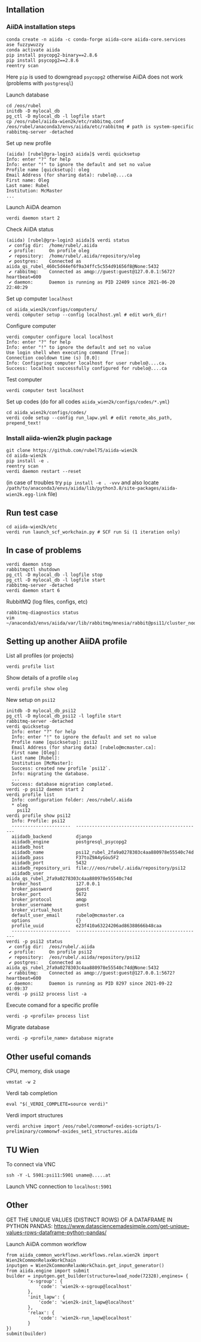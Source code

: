 ## Intallation
### AiiDA installation steps
```
conda create -n aiida -c conda-forge aiida-core aiida-core.services ase fuzzywuzzy
conda activate aiida
pip install psycopg2-binary==2.8.6
pip install psycopg2==2.8.6
reentry scan
```
Here `pip` is used to downgread `psycopg2` otherwise AiiDA does not work (problems with `postgresql`)

Launch database
```
cd /eos/rubel
initdb -D mylocal_db
pg_ctl -D mylocal_db -l logfile start
cp /eos/rubel/aiida-wien2k/etc/rabbitmq.conf /eos/rubel/anaconda3/envs/aiida/etc/rabbitmq # path is system-specific
rabbitmq-server -detached
```
Set up new profile
```
(aiida) [rubel@gra-login3 aiida]$ verdi quicksetup
Info: enter "?" for help
Info: enter "!" to ignore the default and set no value
Profile name [quicksetup]: oleg
Email Address (for sharing data): rubelo@....ca
First name: Oleg
Last name: Rubel
Institution: McMaster
...
```
Launch AiiDA deamon
```
verdi daemon start 2
```
Check AiiDA status
```
(aiida) [rubel@gra-login3 aiida]$ verdi status
 ✔ config dir:  /home/rubel/.aiida
 ✔ profile:     On profile oleg
 ✔ repository:  /home/rubel/.aiida/repository/oleg
 ✔ postgres:    Connected as aiida_qs_rubel_460c5d44ef6f9a34ffc5c554d91656f8@None:5432
 ✔ rabbitmq:    Connected as amqp://guest:guest@127.0.0.1:5672?heartbeat=600
 ✔ daemon:      Daemon is running as PID 22409 since 2021-06-20 22:40:29
```
Set up computer `localhost`
```
cd aiida_wien2k/configs/computers/
verdi computer setup --config localhost.yml # edit work_dir!
```
Configure computer
```
verdi computer configure local localhost
Info: enter "?" for help
Info: enter "!" to ignore the default and set no value
Use login shell when executing command [True]:
Connection cooldown time (s) [0.0]:
Info: Configuring computer localhost for user rubelo@....ca.
Success: localhost successfully configured for rubelo@....ca
```
Test computer
```
verdi computer test localhost
```
Set up codes (do for all codes `aiida_wien2k/configs/codes/*.yml`)
```
cd aiida_wien2k/configs/codes/
verdi code setup --config run_lapw.yml # edit remote_abs_path, prepend_text!
```

### Install aiida-wien2k plugin package
```
git clone https://github.com/rubel75/aiida-wien2k
cd aiida-wien2k
pip install -e .
reentry scan
verdi daemon restart --reset
```
(in case of troubles try `pip install -e . -vvv` and also locate `/path/to/anaconda3/envs/aiida/lib/python3.8/site-packages/aiida-wien2k.egg-link` file)

## Run test case
```
cd aiida-wien2k/etc
verdi run launch_scf_workchain.py # SCF run Si (1 iteration only)
```

## In case of problems
```
verdi daemon stop
rabbitmqctl shutdown
pg_ctl -D mylocal_db -l logfile stop
pg_ctl -D mylocal_db -l logfile start
rabbitmq-server -detached
verdi daemon start 6
```
RubbitMQ (log files, configs, etc)
```
rabbitmq-diagnostics status
vim ~/anaconda3/envs/aiida/var/lib/rabbitmq/mnesia/rabbit@psi11/cluster_nodes.config
```

## Setting up another AiiDA profile
List all profiles (or projects)
```
verdi profile list
```
Show details of a profile `oleg`
```
verdi profile show oleg
```
New setup on `psi12`
```
initdb -D mylocal_db_psi12
pg_ctl -D mylocal_db_psi12 -l logfile start
rabbitmq-server -detached
verdi quicksetup
  Info: enter "?" for help
  Info: enter "!" to ignore the default and set no value
  Profile name [quicksetup]: psi12
  Email Address (for sharing data) [rubelo@mcmaster.ca]:
  First name [Oleg]:
  Last name [Rubel]:
  Institution [McMaster]:
  Success: created new profile `psi12`.
  Info: migrating the database.
  ...
  Success: database migration completed.
verdi -p psi12 daemon start 2
verdi profile list
  Info: configuration folder: /eos/rubel/.aiida
  * oleg
    psi12
verdi profile show psi12
  Info: Profile: psi12
  ----------------------  -----------------------------------------------
  aiidadb_backend         django
  aiidadb_engine          postgresql_psycopg2
  aiidadb_host
  aiidadb_name            psi12_rubel_2fa9a0278303c4aa880978e55540c74d
  aiidadb_pass            F37toZ9A4yGou5F2
  aiidadb_port            5432
  aiidadb_repository_uri  file:///eos/rubel/.aiida/repository/psi12
  aiidadb_user            aiida_qs_rubel_2fa9a0278303c4aa880978e55540c74d
  broker_host             127.0.0.1
  broker_password         guest
  broker_port             5672
  broker_protocol         amqp
  broker_username         guest
  broker_virtual_host
  default_user_email      rubelo@mcmaster.ca
  options                 {}
  profile_uuid            e23f410a63224206ad86388666b48caa
  ----------------------  -----------------------------------------------
verdi -p psi12 status
 ✔ config dir:  /eos/rubel/.aiida
 ✔ profile:     On profile psi12
 ✔ repository:  /eos/rubel/.aiida/repository/psi12
 ✔ postgres:    Connected as aiida_qs_rubel_2fa9a0278303c4aa880978e55540c74d@None:5432
 ✔ rabbitmq:    Connected as amqp://guest:guest@127.0.0.1:5672?heartbeat=600
 ✔ daemon:      Daemon is running as PID 8297 since 2021-09-22 01:09:37
verdi -p psi12 process list -a
```
Execute comand for a specific profile
```
verdi -p <profile> process list
```

Migrate database
```
verdi -p <profile_name> database migrate
```


## Other useful comands
CPU, memory, disk usage
```
vmstat -w 2
```
Verdi tab completion
```
eval "$(_VERDI_COMPLETE=source verdi)"
```
Verdi import structures
```
verdi archive import /eos/rubel/commonwf-oxides-scripts/1-preliminary/commonwf-oxides_set1_structures.aiida
```

## TU Wien
To connect via VNC
```
ssh -Y -L 5901:psi11:5901 uname@.....at
```
Launch VNC connection to `localhost:5901`

## Other
GET THE UNIQUE VALUES (DISTINCT ROWS) OF A DATAFRAME IN PYTHON PANDAS:
https://www.datasciencemadesimple.com/get-unique-values-rows-dataframe-python-pandas/

Launch AiiDA common workflow
```
from aiida_common_workflows.workflows.relax.wien2k import Wien2kCommonRelaxWorkChain
inputgen = Wien2kCommonRelaxWorkChain.get_input_generator()
from aiida.engine import submit
builder = inputgen.get_builder(structure=load_node(72328),engines= {
        'x-sgroup': {
            'code': 'wien2k-x-sgroup@localhost'
        },
        'init_lapw': {
            'code': 'wien2k-init_lapw@localhost'
        },
        'relax': {
            'code': 'wien2k-run_lapw@localhost'
        }
})
submit(builder)
```

